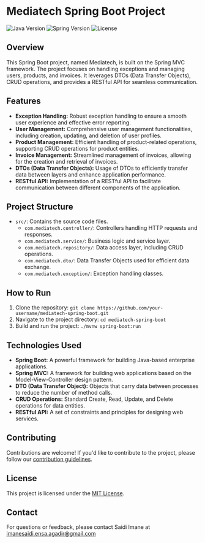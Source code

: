 
# Mediatech Spring Boot Project

![Java Version](https://img.shields.io/badge/Java-19%2B-green)
![Spring Version](https://img.shields.io/badge/Spring-3.0.2-blue)
![License](https://img.shields.io/badge/License-MIT-yellow)

## Overview

This Spring Boot project, named Mediatech, is built on the Spring MVC framework. The project focuses on handling exceptions and managing users, products, and invoices. It leverages DTOs (Data Transfer Objects), CRUD operations, and provides a RESTful API for seamless communication.

## Features

- **Exception Handling:** Robust exception handling to ensure a smooth user experience and effective error reporting.
- **User Management:** Comprehensive user management functionalities, including creation, updating, and deletion of user profiles.
- **Product Management:** Efficient handling of product-related operations, supporting CRUD operations for product entities.
- **Invoice Management:** Streamlined management of invoices, allowing for the creation and retrieval of invoices.
- **DTOs (Data Transfer Objects):** Usage of DTOs to efficiently transfer data between layers and enhance application performance.
- **RESTful API:** Implementation of a RESTful API to facilitate communication between different components of the application.

## Project Structure

- `src/`: Contains the source code files.
  - `com.mediatech.controller/`: Controllers handling HTTP requests and responses.
  - `com.mediatech.service/`: Business logic and service layer.
  - `com.mediatech.repository/`: Data access layer, including CRUD operations.
  - `com.mediatech.dto/`: Data Transfer Objects used for efficient data exchange.
  - `com.mediatech.exception/`: Exception handling classes.
## How to Run

1. Clone the repository: `git clone https://github.com/your-username/mediatech-spring-boot.git`
2. Navigate to the project directory: `cd mediatech-spring-boot`
3. Build and run the project: `./mvnw spring-boot:run`

## Technologies Used

- **Spring Boot:** A powerful framework for building Java-based enterprise applications.
- **Spring MVC:** A framework for building web applications based on the Model-View-Controller design pattern.
- **DTO (Data Transfer Object):** Objects that carry data between processes to reduce the number of method calls.
- **CRUD Operations:** Standard Create, Read, Update, and Delete operations for data entities.
- **RESTful API:** A set of constraints and principles for designing web services.

## Contributing

Contributions are welcome! If you'd like to contribute to the project, please follow our [contribution guidelines](CONTRIBUTING.md).

## License

This project is licensed under the [MIT License](LICENSE.md).

## Contact

For questions or feedback, please contact Saidi Imane at imanesaidi.ensa.agadir@gmail.com

